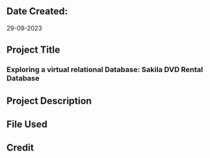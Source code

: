 ## Date Created:
29-09-2023

## Project Title
### Exploring a virtual relational Database: Sakila DVD Rental Database

## Project Description

## File Used

## Credit